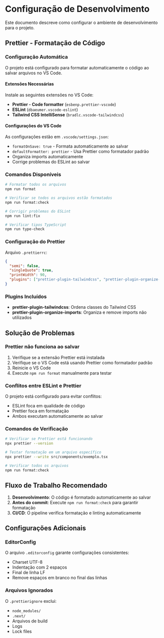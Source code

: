 # Configuração de Desenvolvimento

Este documento descreve como configurar o ambiente de desenvolvimento para o projeto.

## Prettier - Formatação de Código

### Configuração Automática

O projeto está configurado para formatar automaticamente o código ao salvar arquivos no VS Code.

#### Extensões Necessárias

Instale as seguintes extensões no VS Code:

- **Prettier - Code formatter** (`esbenp.prettier-vscode`)
- **ESLint** (`dbaeumer.vscode-eslint`)
- **Tailwind CSS IntelliSense** (`bradlc.vscode-tailwindcss`)

#### Configurações do VS Code

As configurações estão em `.vscode/settings.json`:

- `formatOnSave: true` - Formata automaticamente ao salvar
- `defaultFormatter: prettier` - Usa Prettier como formatador padrão
- Organiza imports automaticamente
- Corrige problemas do ESLint ao salvar

### Comandos Disponíveis

```bash
# Formatar todos os arquivos
npm run format

# Verificar se todos os arquivos estão formatados
npm run format:check

# Corrigir problemas do ESLint
npm run lint:fix

# Verificar tipos TypeScript
npm run type-check
```

### Configuração do Prettier

Arquivo `.prettierrc`:

```json
{
  "semi": false,
  "singleQuote": true,
  "printWidth": 90,
  "plugins": ["prettier-plugin-tailwindcss", "prettier-plugin-organize-imports"]
}
```

### Plugins Incluídos

- **prettier-plugin-tailwindcss**: Ordena classes do Tailwind CSS
- **prettier-plugin-organize-imports**: Organiza e remove imports não utilizados

## Solução de Problemas

### Prettier não funciona ao salvar

1. Verifique se a extensão Prettier está instalada
2. Verifique se o VS Code está usando Prettier como formatador padrão
3. Reinicie o VS Code
4. Execute `npm run format` manualmente para testar

### Conflitos entre ESLint e Prettier

O projeto está configurado para evitar conflitos:

- ESLint foca em qualidade de código
- Prettier foca em formatação
- Ambos executam automaticamente ao salvar

### Comandos de Verificação

```bash
# Verificar se Prettier está funcionando
npx prettier --version

# Testar formatação em um arquivo específico
npx prettier --write src/components/exemplo.tsx

# Verificar todos os arquivos
npm run format:check
```

## Fluxo de Trabalho Recomendado

1. **Desenvolvimento**: O código é formatado automaticamente ao salvar
2. **Antes do commit**: Execute `npm run format:check` para garantir formatação
3. **CI/CD**: O pipeline verifica formatação e linting automaticamente

## Configurações Adicionais

### EditorConfig

O arquivo `.editorconfig` garante configurações consistentes:

- Charset UTF-8
- Indentação com 2 espaços
- Final de linha LF
- Remove espaços em branco no final das linhas

### Arquivos Ignorados

O `.prettierignore` exclui:

- `node_modules/`
- `.next/`
- Arquivos de build
- Logs
- Lock files
